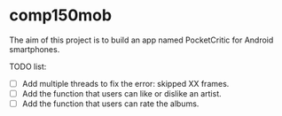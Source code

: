 # comp150mob
The aim of this project is to build an app named PocketCritic for Android smartphones.


TODO list:
- [ ] Add multiple threads to fix the error: skipped XX frames.
- [ ] Add the function that users can like or dislike an artist.
- [ ] Add the function that users can rate the albums.
